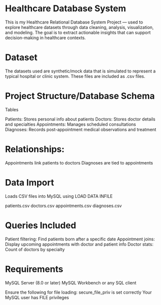 # Healthcare Database System

This is my Healthcare Relational Database System Project —  used to explore healthcare datasets through data cleaning, analysis, visualization, and modeling. The goal is to extract actionable insights that can support decision-making in healthcare contexts.

# Dataset

The datasets used are synthetic/mock data that is simulated to represent a typical hospital or clinic system.  These files are included as .csv files.

# Project Structure/Database Schema

Tables

Patients: Stores personal info about patients
Doctors: Stores doctor details and specialties
Appointments: Manages scheduled consultations
Diagnoses: Records post-appointment medical observations and treatment

# Relationships:

Appointments link patients to doctors
Diagnoses are tied to appointments

# Data Import
Loads CSV files into MySQL using LOAD DATA INFILE

patients.csv
doctors.csv
appointments.csv
diagnoses.csv

# Queries Included
Patient filtering: Find patients born after a specific date
Appointment joins: Display upcoming appointments with doctor and patient info
Doctor stats: Count of doctors by specialty

# Requirements
MySQL Server (8.0 or later)
MySQL Workbench or any SQL client

Ensure the following for file loading:
secure_file_priv is set correctly
Your MySQL user has FILE privileges
